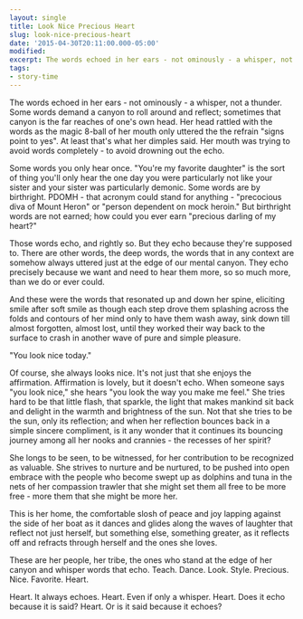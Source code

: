 ```yaml
---
layout: single
title: Look Nice Precious Heart
slug: look-nice-precious-heart
date: '2015-04-30T20:11:00.000-05:00'
modified:
excerpt: The words echoed in her ears - not ominously - a whisper, not a thunder.
tags:
- story-time
---
```


The words echoed in her ears - not ominously - a whisper, not a thunder. Some words demand a canyon to roll around and reflect; sometimes that canyon is the far reaches of one's own head. Her head rattled with the words as the magic 8-ball of her mouth only uttered the the refrain "signs point to yes". At least that's what her dimples said. Her mouth was trying to avoid words completely - to avoid drowning out the echo.

Some words you only hear once. "You're my favorite daughter" is the sort of thing you'll only hear the one day you were particularly not like your sister and your sister was particularly demonic. Some words are by birthright. PDOMH - that acronym could stand for anything - "precocious diva of Mount Heron" or "person dependent on mock heroin." But birthright words are not earned; how could you ever earn "precious darling of my heart?"

Those words echo, and rightly so. But they echo because they're supposed to. There are other words, the deep words, the words that in any context are somehow always uttered just at the edge of our mental canyon. They echo precisely because we want and need to hear them more, so so much more, than we do or ever could. 

And these were the words that resonated up and down her spine, eliciting smile after soft smile as though each step drove them splashing across the folds and contours of her mind only to have them wash away, sink down till almost forgotten, almost lost, until they worked their way back to the surface to crash in another wave of pure and simple pleasure.

"You look nice today."

Of course, she always looks nice. It's not just that she enjoys the affirmation. Affirmation is lovely, but it doesn't echo. When someone says "you look nice," she hears "you look the way you make me feel." She tries hard to be that little flash, that sparkle, the light that makes mankind sit back and delight in the warmth and brightness of the sun. Not that she tries to be the sun, only its reflection; and when her reflection bounces back in a simple sincere compliment, is it any wonder that it continues its bouncing journey among all her nooks and crannies - the recesses of her spirit?

She longs to be seen, to be witnessed, for her contribution to be recognized as valuable. She strives to nurture and be nurtured, to be pushed into open embrace with the people who become swept up as dolphins and tuna in the nets of her compassion trawler that she might set them all free to be more free - more them that she might be more her. 

This is her home, the comfortable slosh of peace and joy lapping against the side of her boat as it dances and glides along the waves of laughter that reflect not just herself, but something else, something greater, as it reflects off and refracts through herself and the ones she loves. 

These are her people, her tribe, the ones who stand at the edge of her canyon and whisper words that echo. Teach. Dance. Look. Style. Precious. Nice. Favorite. Heart. 

Heart. It always echoes. Heart. Even if only a whisper. Heart. Does it echo because it is said? Heart. Or is it said because it echoes?